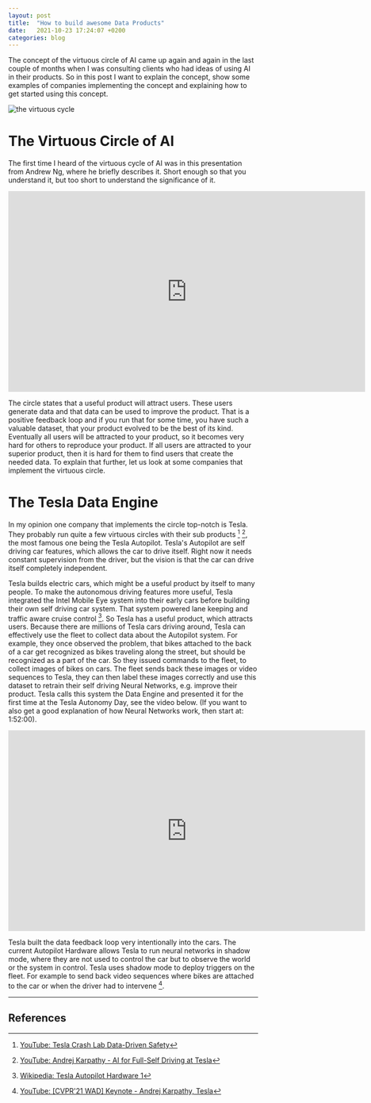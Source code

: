 ```yaml
---
layout: post
title:  "How to build awesome Data Products"
date:   2021-10-23 17:24:07 +0200
categories: blog
---
```

The concept of the virtuous circle of AI came up again and again in the last couple of months when I was consulting clients who had ideas of using AI in their products. So in this post I want to explain the concept, show some examples of companies implementing the concept and explaining how to get started using this concept.

![the virtuous cycle](./assets/awesome-data-products/virtous_cycle.png)

# The Virtuous Circle of AI

The first time I heard of the virtuous cycle of AI was in this presentation from Andrew Ng, where he briefly describes it. Short enough so that you understand it, but too short to understand the significance of it.

<iframe width="720" height="405" src="https://www.youtube.com/embed/NKpuX_yzdYs?start=870" title="YouTube video player" frameborder="0" allow="accelerometer; autoplay; clipboard-write; encrypted-media; gyroscope; picture-in-picture" allowfullscreen></iframe>


The circle states that a useful product will attract users. These users generate data and that data can be used to improve the product. That is a positive feedback loop and if you run that for some time, you have such a valuable dataset, that your product evolved to be the best of its kind. Eventually all users will be attracted to your product, so it becomes very hard for others to reproduce your product. If all users are attracted to your superior product, then it is hard for them to find users that create the needed data. To explain that further, let us look at some companies that implement the virtuous circle.

# The Tesla Data Engine

In my opinion one company that implements the circle top-notch is Tesla. They probably run quite a few virtuous circles with their sub products [^data_driven_safety] [^tesla_ai], the most famous one being the Tesla Autopilot. Tesla's Autopilot are self driving car features, which allows the car to drive itself. Right now it needs constant supervision from the driver, but the vision is that the car can drive itself completely independent.

Tesla builds electric cars, which might be a useful product by itself to many people. To make the autonomous driving features more useful, Tesla integrated the Intel Mobile Eye system into their early cars before building their own self driving car system. That system powered lane keeping and traffic aware cruise control [^tesla_hw_1]. So Tesla has a useful product, which attracts users. Because there are millions of Tesla cars driving around, Tesla can effectively use the fleet to collect data about the Autopilot system. For example, they once observed the problem, that bikes attached to the back of a car get recognized as bikes traveling along the street, but should be recognized as a part of the car. So they issued commands to the fleet, to collect images of bikes on cars. The fleet sends back these images or video sequences to Tesla, they can then label these images correctly and use this dataset to retrain their self driving Neural Networks, e.g. improve their product. Tesla calls this system the Data Engine and presented it for the first time at the Tesla Autonomy Day, see the video below. (If you want to also get a good explanation of how Neural Networks work, then start at: 1:52:00).

<iframe width="720" height="405" src="https://www.youtube.com/embed/Ucp0TTmvqOE?start=7518" title="YouTube video player" frameborder="0" allow="accelerometer; autoplay; clipboard-write; encrypted-media; gyroscope; picture-in-picture" allowfullscreen></iframe>


Tesla built the data feedback loop very intentionally into the cars. The current Autopilot Hardware allows Tesla to run neural networks in shadow mode, where they are not used to control the car but to observe the world or the system in control. Tesla uses shadow mode to deploy triggers on the fleet. For example to send back video sequences where bikes are attached to the car or when the driver had to intervene [^triggers].

----
## References
[^data_driven_safety]: [YouTube: Tesla Crash Lab Data-Driven Safety](https://www.youtube.com/watch?v=9KR2N_Q8ep8)
[^tesla_ai]: [YouTube: Andrej Karpathy - AI for Full-Self Driving at Tesla](https://youtu.be/hx7BXih7zx8?t=423)
[^tesla_hw_1]: [Wikipedia: Tesla Autopilot Hardware 1](https://en.wikipedia.org/wiki/Tesla_Autopilot#Hardware_1)
[^triggers]: [YouTube: [CVPR'21 WAD] Keynote - Andrej Karpathy, Tesla](https://youtu.be/g6bOwQdCJrc?t=890)